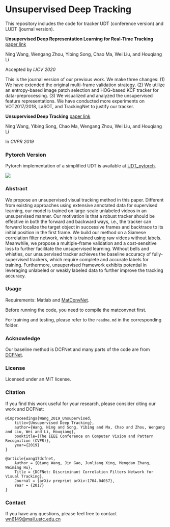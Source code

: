 # Unsupervised Deep Tracking
This repository includes the code for tracker UDT (conference version) and LUDT (journal version).

**Unsupervised Deep Representation Learning for Real-Time Tracking**   [paper link](https://arxiv.org/abs/2007.11984)

Ning Wang, Wengang Zhou, Yibing Song, Chao Ma, Wei Liu, and Houqiang Li 

Accepted by *IJCV 2020*

This is the journal version of our previous work. We make three changes: (1) We have extended the original multi-frame validation strategy. (2) We utilize an entropy-based image patch selection and HOG-based KCF tracker for data-preprocessing. (3) We visualized and analyzed the unsupervised feature representations. We have conducted more experiments on VOT2017/2018, LaSOT, and TrackingNet to justify our tracker.

**Unsupervised Deep Tracking**   [paper link](http://arxiv.org/abs/1904.01828)

Ning Wang, Yibing Song, Chao Ma, Wengang Zhou, Wei Liu, and Houqiang Li 

In *CVPR 2019*

### Pytorch Version 

Pytorch implementation of a simplified UDT is available at [UDT_pytorch](https://github.com/594422814/UDT_pytorch).

![](../master/UDT.png)

### Abstract
We propose an unsupervised visual tracking method in this paper. Different from existing approaches using extensive annotated data for supervised learning, our model is trained on large-scale unlabeled videos in an unsupervised manner. Our motivation is that a robust tracker should be effective in both the forward and backward ways, i.e., the tracker can forward localize the target object in successive frames and backtrace to its initial position in the first frame. We build our method on a Siamese correlation filter network, which is trained using raw videos without labels. Meanwhile, we propose a multiple-frame validation and a cost-sensitive loss to further facilitate the unsupervised learning. Without bells and whistles, our unsupervised tracker achieves the baseline accuracy of fully-supervised trackers, which require complete and accurate labels for training. Furthermore, unsupervised framework exhibits potential in leveraging unlabeled or weakly labeled data to further improve the tracking accuracy.

### Usage
Requirements: Matlab and [MatConvNet](http://www.vlfeat.org/matconvnet/install/).

Before running the code, you need to compile the matconvnet first.

For training and testing, please refer to the ```readme.md``` in the corresponding folder. 

### Acknowledge
Our baseline method is DCFNet and many parts of the code are from [DCFNet](https://github.com/foolwood/DCFNet).

### License
Licensed under an MIT license.

### Citation
If you find this work useful for your research, please consider citing our work and DCFNet:
```
@inproceedings{Wang_2019_Unsupervised,
    title={Unsupervised Deep Tracking},
    author={Wang, Ning and Song, Yibing and Ma, Chao and Zhou, Wengang and Liu, Wei and Li, Houqiang},
    booktitle={The IEEE Conference on Computer Vision and Pattern Recognition (CVPR)},
    year={2019}
}

@article{wang17dcfnet,
    Author = {Qiang Wang, Jin Gao, Junliang Xing, Mengdan Zhang, Weiming Hu},
    Title = {DCFNet: Discriminant Correlation Filters Network for Visual Tracking},
    Journal = {arXiv preprint arXiv:1704.04057},
    Year = {2017}
}
```

### Contact
If you have any questions, please feel free to contact wn6149@mail.ustc.edu.cn
